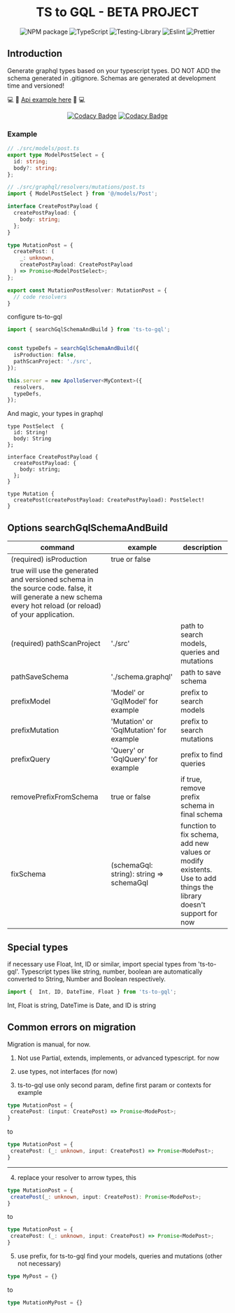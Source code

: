 <div align="center">

# TS to GQL - **BETA PROJECT**

![NPM package](https://img.shields.io/badge/npm-CB3837?style=for-the-badge&logo=npm&logoColor=white)
![TypeScript](https://img.shields.io/badge/typescript-%23007ACC.svg?style=for-the-badge&logo=typescript&logoColor=white)
![Testing-Library](https://img.shields.io/badge/-TestingLibrary-%23E33332?style=for-the-badge&logo=testing-library&logoColor=white)
![Eslint](https://img.shields.io/badge/eslint-3A33D1?style=for-the-badge&logo=eslint&logoColor=white)
![Prettier](https://img.shields.io/badge/prettier-1A2C34?style=for-the-badge&logo=prettier&logoColor=F7BA3E)

<a href="#" target="blank"></a>
</div>

## Introduction
Generate graphql types based on your typescript types. DO NOT ADD the schema generated in .gitignore. Schemas are generated at development time and versioned!

💻 🚀 [Api example here](https://github.com/gabrielogregorio/ts-to-gql-example)  🚀 💻

<div align="center">

[![Codacy Badge](https://app.codacy.com/project/badge/Grade/a8ab4191f9e94cec97c41ae83b1a1d7d)](https://www.codacy.com/gh/gabrielogregorio/ts-to-gql/dashboard?utm_source=github.com&amp;utm_medium=referral&amp;utm_content=gabrielogregorio/ts-to-gql&amp;utm_campaign=Badge_Grade)  [![Codacy Badge](https://app.codacy.com/project/badge/Coverage/a8ab4191f9e94cec97c41ae83b1a1d7d)](https://www.codacy.com/gh/gabrielogregorio/ts-to-gql/dashboard?utm_source=github.com&utm_medium=referral&utm_content=gabrielogregorio/ts-to-gql&utm_campaign=Badge_Coverage)
</div>



### Example

```ts
// ./src/models/post.ts
export type ModelPostSelect = {
  id: string;
  body?: string;
};

// ./src/graphql/resolvers/mutations/post.ts
import { ModelPostSelect } from '@/models/Post';

interface CreatePostPayload {
  createPostPayload: {
    body: string;
  };
}

type MutationPost = {
  createPost: (
    _: unknown,
    createPostPayload: CreatePostPayload
  ) => Promise<ModelPostSelect>;
};

export const MutationPostResolver: MutationPost = {
  // code resolvers
}
```
configure ts-to-gql

```ts
import { searchGqlSchemaAndBuild } from 'ts-to-gql';


const typeDefs = searchGqlSchemaAndBuild({
  isProduction: false,
  pathScanProject: './src',
});

this.server = new ApolloServer<MyContext>({
  resolvers,
  typeDefs,
});
```

And magic, your types in graphql

```gql
type PostSelect  {
  id: String!
  body: String
};

interface CreatePostPayload {
  createPostPayload: {
    body: string;
  };
}

type Mutation {
  createPost(createPostPayload: CreatePostPayload): PostSelect!
}
```
## Options searchGqlSchemaAndBuild
| command |  example | description  |
|---------|----------|--------------|
| (required) isProduction | true or false |
true will use the generated and versioned schema in the source code. false, it will generate a new schema every hot reload (or reload) of your application. |
| (required) pathScanProject | './src' | path to search models, queries and mutations |
| pathSaveSchema |  './schema.graphql' |  path to save schema |
| prefixModel | 'Model' or 'GqlModel'  for example | prefix to search models |
| prefixMutation | 'Mutation' or 'GqlMutation' for example | prefix to search mutations |
| prefixQuery | 'Query' or 'GqlQuery' for example | prefix to find queries |
| removePrefixFromSchema | true or false | if true, remove prefix schema in final schema |
|  fixSchema | (schemaGql: string): string => schemaGql | function to fix schema, add new values or modify existents. Use to add things the library doesn't support for now |

## Special types

if necessary use Float, Int, ID or similar, import special types from 'ts-to-gql'. Typescript types like string, number, boolean are automatically converted to String, Number and Boolean respectively.

```ts
import {  Int, ID, DateTime, Float } from 'ts-to-gql';
```

Int, Float is string, DateTime is Date, and ID is string

## Common errors on migration

Migration is manual, for now.

1. Not use Partial, extends, implements, or advanced typescript. for now

2. use types, not interfaces (for now)

3. ts-to-gql use only second param, define first param or contexts for example

```ts
type MutationPost = {
 createPost: (input: CreatePost) => Promise<ModePost>;
}
```
to

```ts
type MutationPost = {
 createPost: (_: unknown, input: CreatePost) => Promise<ModePost>;
}
```
--------


4. replace your resolver to arrow types, this
```ts
type MutationPost = {
 createPost(_: unknown, input: CreatePost): Promise<ModePost>;
}
```
to

```ts
type MutationPost = {
 createPost: (_: unknown, input: CreatePost) => Promise<ModePost>;
}
```

5. use prefix, for ts-to-gql find your models, queries and mutations (other not necessary)
```ts
type MyPost = {}
```
to

```ts
type MutationMyPost = {}
```
